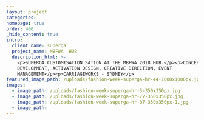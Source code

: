 ```yaml
---
layout: project
categories:
homepage: true
order: 400
_hide_content: true
intro:
  client_name: superga
  project_name: MBFWA  HUB
  description_html: >-
    <p>SUPERGA CUSTOMISATION SATION AT THE MBFWA 2018 HUB.</p><p>CONCEPT
    DEVELOPMENT, ACTIVATION DESIGN, CREATIVE DIRECTION, EVENT
    MANAGEMENT</p><p>CARRIAGEWORKS - SYDNEY</p>
featured_image_path: /uploads/fashion-week-superga-hr-44-1000x1000px.jpg
images:
  - image_path: /uploads/fashion-week-superga-hr-5-350x350px.jpg
  - image_path: /uploads/fashion-week-superga-hr-77-350x350px.jpg
  - image_path: /uploads/fashion-week-superga-hr-87-350x350px-1.jpg
  - image_path:
---
```

